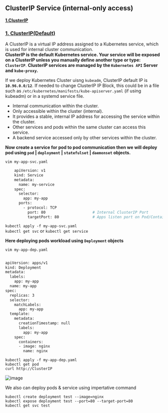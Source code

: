 ## ClusterIP Service (internal-only access)

[**1.ClusterIP**](#1-clusteripdefault)
### [1. ClusterIP(Default)]()

A ClusterIP is a virtual IP address assigned to a Kubernetes service, which is used for internal cluster communication.\
**ClusterIP is the default Kubernetes service. Your service will be exposed on a ClusterIP unless you manually define another type or type: `ClusterIP`**. **ClusterIP services are managed by the `Kubernetes API` Server and `kube-proxy`.**

If we deploy Kubernetes Cluster uisng `kubeadm`, ClusterIP default IP is **`10.96.0.0/12`**. If needed to change ClusterIP IP Block, this could be in a file such as `/etc/kubernetes/manifests/kube-apiserver.yaml` (if using kubeadm) or in a systemd service file.

- Internal communication within the cluster.
- Only accessible within the cluster (internal).
- It provides a stable, internal IP address for accessing the service within the cluster.
- Other services and pods within the same cluster can access this service.
- A backend service accessed only by other services within the cluster.


**Now create a service for pod to pod communication then we will deploy pod using `pod` | `deployment` | `statefulset` | `daemonset` objects.**

`vim my-app-svc.yaml`
  ```sh
      apiVersion: v1
      kind: Service
      metadata:
        name: my-service
      spec:
        selector:
          app: my-app
        ports:
          - protocol: TCP
            port: 80                     # Internal ClusterIP Port
            targetPort: 80               # Apps listen port on Pod/Container
   ```
`kubectl apply -f my-app-svc.yaml`\
`kubectl get svc` or `kubectl get service`


**Here deploying pods workload using `Deployment` objects**

`vim my-app-dep.yaml`

```sh

apiVersion: apps/v1
kind: Deployment
metadata:
  labels:
    app: my-app
  name: my-app
spec:
  replicas: 3
  selector:
    matchLabels:
      app: my-app
  template:
    metadata:
      creationTimestamp: null
      labels:
        app: my-app
    spec:
      containers:
      - image: nginx
        name: nginx
```
`kubectl apply -f my-app-dep.yaml`\
`kubectl get pod`\
`curl http://ClusterIP`

![image](https://github.com/saifulislam88/kubernetes/assets/68442870/d5c7a15c-ba8a-4705-a5c2-425fa9b392ea)

We also can deploy pods & service using impertative command

`kubectl create deployment test --image=nginx`\
`kubectl expose deployment test --port=80 --target-port=80`\
`kubectl get svc test`

